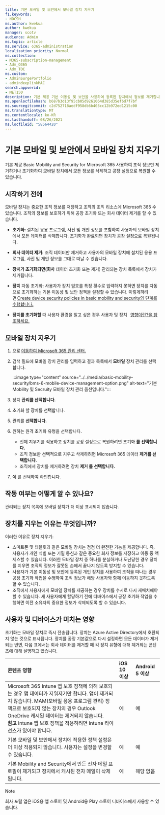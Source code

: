 ```yaml
---
title: 기본 모바일 및 보안에서 모바일 장치 지우기
f1.keywords:
- NOCSH
ms.author: kwekua
author: kwekua
manager: scotv
audience: Admin
ms.topic: article
ms.service: o365-administration
localization_priority: Normal
ms.collection:
- M365-subscription-management
- Adm_O365
- Adm_TOC
ms.custom:
- AdminSurgePortfolio
- admindeeplinkMAC
search.appverid:
- MET150
description: 기본 제공 기본 이동성 및 보안을 사용하여 등록된 장치에서 정보를 제거합니다.
ms.openlocfilehash: b687b3d13f95cb05d9261064d385d35ef6d7f7bf
ms.sourcegitcommit: c2d752718aedf958db6b403cc12b972ed1215c00
ms.translationtype: MT
ms.contentlocale: ko-KR
ms.lasthandoff: 08/26/2021
ms.locfileid: "58564420"
---
```

# <a name="wipe-a-mobile-device-in-basic-mobility-and-security"></a>기본 모바일 및 보안에서 모바일 장치 지우기

기본 제공 Basic Mobility and Security for Microsoft 365 사용하여 조직 정보만 제거하거나 초기화하여 모바일 장치에서 모든 정보를 삭제하고 공장 설정으로 복원할 수 있습니다.

## <a name="before-you-begin"></a>시작하기 전에

모바일 장치는 중요한 조직 정보를 저장하고 조직의 조직 리소스에 Microsoft 365 수 있습니다. 조직의 정보를 보호하기 위해 공장 초기화 또는 회사 데이터 제거를 할 수 있습니다.

- **초기화:** 설치된 응용 프로그램, 사진 및 개인 정보를 포함하여 사용자의 모바일 장치에서 모든 데이터를 삭제합니다. 초기화가 완료되면 장치가 공장 설정으로 복원됩니다.

- **회사 데이터 제거:** 조직 데이터만 제거하고 사용자의 모바일 장치에 설치된 응용 프로그램, 사진 및 개인 정보를 그대로 떠날 수 있습니다.

- **장치가 초기화되면(회사** 데이터 초기화 또는 제거) 관리되는 장치 목록에서 장치가 제거됩니다.
    
- **장치** 자동 초기화: 사용자가 장치 암호를 특정 횟수로 입력하지 못하면 장치를 자동으로 초기화하는 기본 이동성 및 보안 정책을 설정할 수 있습니다. 이렇게하려면 [Create device security policies in basic mobility and security의 단계를 수행합니다.](create-device-security-policies.md)
    
- **장치를 초기화할** 때 사용자 환경을 알고 싶은 경우 사용자 및 장치   [영향이란?을 참조하세요.](#whats-the-user-and-device-impact)

## <a name="wipe-a-mobile-device"></a>모바일 장치 지우기

1. 으로 [이동하여 Microsoft 365 관리 센터.](../../admin/admin-overview/about-the-admin-center.md)

2. 검색 필드에 모바일 장치 관리를 입력하고 결과 목록에서 **모바일** 장치 관리를 선택합니다.

    :::image type="content" source="../../media/basic-mobility-security/bms-6-mobile-device-management-option.png" alt-text="기본 Mobility 및 Secruity 모바일 장치 관리 옵션입니다.":::

3. 장치 **관리를 선택합니다.**

4. 초기화 할 장치를 선택합니다.

5. 관리를 **선택합니다.**

6. 원하는 원격 초기화 유형을 선택합니다.

    - 전체 지우기를 적용하고 장치를 공장 설정으로 복원하려면 초기화 **를 선택합니다.**
    - 조직 정보만 선택적으로 지우고 삭제하려면 Microsoft 365 데이터 **제거를 선택합니다.**
    - 조직에서 장치를 제거하려면 장치 **제거 를 선택합니다.**

7. **예** 를 선택하여 확인합니다.

## <a name="how-do-i-know-it-worked"></a>작동 여부는 어떻게 알 수 있나요?

관리되는 장치 목록에 모바일 장치가 더 이상 표시되지 않습니다.

## <a name="why-would-you-want-to-wipe-a-device"></a>장치를 지우는 이유는 무엇입니까?

이러한 이유로 장치 지우기:

- 스마트폰 및 태블릿과 같은 모바일 장치는 점점 더 완전한 기능을 제공합니다. 즉, 사용자가 개인 식별 또는 기밀 통신과 같은 중요한 회사 정보를 저장하고 이동 중 액세스할 수 있습니다. 이러한 모바일 장치 중 하나를 분실하거나 도난당한 경우 장치를 지우면 조직의 정보가 잘못된 손에서 끝나지 않도록 방지할 수 있습니다.
- 사용자가 기본 이동성 및 보안에 등록된 개인 장치를 사용하여 조직을 떠나는 경우 공장 초기화 작업을 수행하여 조직 정보가 해당 사용자와 함께 이동하지 못하도록 할 수 있습니다.
- 조직에서 사용자에게 모바일 장치를 제공하는 경우 장치를 수시로 다시 재배치해야 할 수 있습니다. 새 사용자에게 할당하기 전에 디바이스에서 공장 초기화 작업을 수행하면 이전 소유자의 중요한 정보가 삭제되도록 할 수 있습니다.

## <a name="whats-the-user-and-device-impact"></a>사용자 및 디바이스가 미치는 영향

초기화는 모바일 장치로 즉시 전송됩니다. 장치는 Azure Active Directory에서 호환되지 않는 것으로 표시됩니다. 장치를 공장 기본값으로 다시 설정하면 모든 데이터가 제거되는 반면, 다음 표에서는 회사 데이터를 제거할 때 각 장치 유형에 대해 제거되는 콘텐츠에 대해 설명하고 있습니다.

|**콘텐츠 영향**|**iOS 10 이상**|**Android 5 이상**|
|:-----|:-----|:-----|
|Microsoft 365 Intune 앱 보호 정책에 의해 보호되는 경우 앱 데이터가 지워지기만 합니다. 앱이 제거되지 않습니다. MAM(모바일 응용 프로그램 관리) 정책으로 보호되지 않는 장치의 경우 Outlook OneDrive 캐시된 데이터는 제거되지 않습니다.<br/>**참고** Intune 앱 보호 정책을 적용하려면 Intune 라이선스가 있어야 합니다.|예|예|
|기본 모바일 및 보안에서 장치에 적용한 정책 설정은 더 이상 적용되지 않습니다. 사용자는 설정을 변경할 수 있습니다.|예|예|
|기본 Mobility and Security에서 만든 전자 메일 프로필이 제거되고 장치에서 캐시된 전자 메일이 삭제됩니다.|예|해당 없음|

> [!NOTE]
> 회사 포털 앱은 iOS용 앱 스토어 및 Android용 Play 스토어 디바이스에서 사용할 수 있습니다.
